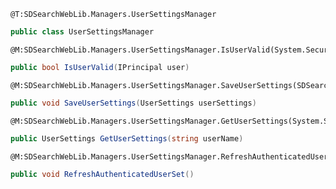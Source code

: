 ```
@T:SDSearchWebLib.Managers.UserSettingsManager
```
```csharp
public class UserSettingsManager
```
```
@M:SDSearchWebLib.Managers.UserSettingsManager.IsUserValid(System.Security.Principal.IPrincipal)
```
```csharp
public bool IsUserValid(IPrincipal user)
```
```
@M:SDSearchWebLib.Managers.UserSettingsManager.SaveUserSettings(SDSearchWebLib.Modles.UserSettings)
```
```csharp
public void SaveUserSettings(UserSettings userSettings)
```
```
@M:SDSearchWebLib.Managers.UserSettingsManager.GetUserSettings(System.String)
```
```csharp
public UserSettings GetUserSettings(string userName)
```
```
@M:SDSearchWebLib.Managers.UserSettingsManager.RefreshAuthenticatedUserSet
```
```csharp
public void RefreshAuthenticatedUserSet()
```
